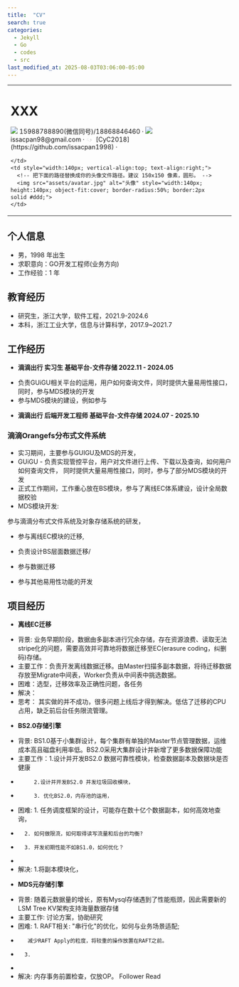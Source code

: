 ```yaml
---
title:  "CV"
search: true
categories:
  - Jekyll
  - Go
  - codes
  - src
last_modified_at: 2025-08-03T03:06:00-05:00
---
```

<table style="width:100%;">
  <tr>
    <td style="vertical-align:top; padding-right:20px;">

# XXX

<div>
  <span>
    <img src="assets/phone-solid.svg" width="18px"> 15988788890(微信同号)/18868846460
  </span>
  ·
  <span>
    <img src="assets/envelope-solid.svg" width="18px"> issacpan98@gmail.com
  </span>
  ·
  <span>
    <img src="assets/images/Snipaste_2025-07-10_23-10-14.png" width="18px"> [CyC2018](https://github.com/issacpan1998)
  </span>
  ·
</div>

```
</td>
<td style="width:140px; vertical-align:top; text-align:right;">
  <!-- 把下面的路径替换成你的头像文件路径。建议 150x150 像素，圆形。 -->
  <img src="assets/avatar.jpg" alt="头像" style="width:140px; height:140px; object-fit:cover; border-radius:50%; border:2px solid #ddd;">
</td>
```

  </tr>
</table>

##  个人信息

* 男，1998 年出生
* 求职意向：GO开发工程师(业务方向)
* 工作经验：1 年

## 教育经历

* 研究生，浙江大学，软件工程，2021.9-2024.6
* 本科，浙江工业大学，信息与计算科学，2017.9~2021.7

##  工作经历
* **滴滴出行 实习生 基础平台-文件存储 2022.11 - 2024.05** 
 - 负责GUiGU相关平台的运用，用户如何查询文件，同时提供大量易用性接口，同时，参与MDS模块的开发
 - 参与MDS模块的建设，例如参与
* **滴滴出行 后端开发工程师 基础平台-文件存储 2024.07 - 2025.10** 
### 滴滴Orangefs分布式文件系统
  - 实习期间，主要参与GUIGU及MDS的开发，
  - GUiGU     - 负责实现管控平台，用户对文件进行上传、下载以及查询，如何用户如何查询文件， 同时提供大量易用性接口，同时，参与了部分MDS模块的开发
  - 正式工作期间，工作重心放在BS模块，参与了离线EC体系建设，设计全局数据校验
  - MDS模块开发: 


  参与滴滴分布式文件系统及对象存储系统的研发， 
  - 参与离线EC模块的迁移, 

  - 负责设计BS层面数据迁移/
  - 参与数据迁移
  - 参与其他易用性功能的开发


##  项目经历
* **离线EC迁移**
- 背景: 业务早期阶段，数据由多副本进行冗余存储，存在资源浪费、读取无法stripe化的问题，需要高效并可靠地将数据迁移至EC(erasure coding，纠删码)存储。
- 主要工作：负责开发离线数据迁移。由Master扫描多副本数据，将待迁移数据存放至Migrate中间表，Worker负责从中间表中挑选数据。
- 困难：选型，迁移效率及正确性问题，各任务
- 解决： 
- 思考： 其实做的并不成功，很多问题上线后才得到解决。低估了迁移的CPU占用，缺乏前后台任务限流管理。
* **BS2.0存储引擎**
- 背景: BS1.0基于小集群设计，每个集群有单独的Master节点管理数据，运维成本高且磁盘利用率低。BS2.0采用大集群设计并新增了更多数据保障功能
- 主要工作：1.设计并开发BS2.0 数据可靠性模块，检查数据副本及数据块是否健康    
-          2.设计并开发BS2.0 并发垃圾回收模块，
-          3. 优化BS2.0，内存池的运用，
- 困难:  1. 任务调度框架的设计，可能存在数十亿个数据副本，如何高效地查询，
-       2. 如何做限流，如何取得读写流量和后台的均衡?
-       3. 开发初期性能不如BS1.0，如何优化？
-       
- 解决: 1.将副本模块化，

* **MDS元存储引擎**
- 背景: 随着元数据量的增长，原有Mysql存储遇到了性能瓶颈，因此需要新的LSM Tree KV架构支持海量数据存储
- 主要工作: 讨论方案，协助研究
- 困难:  1. RAFT相关: "串行化"的优化，如何与业务场景适配;
-        减少RAFT Apply的粒度，将较重的操作放置在RAFT之前。
-       3. 
-       
- 解决: 内存事务前置检查，仅放OP。 Follower Read 

